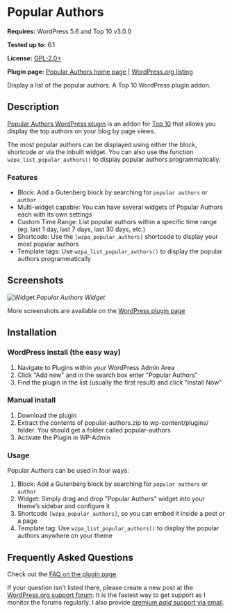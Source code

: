 # Popular Authors

__Requires:__ WordPress 5.6 and Top 10 v3.0.0

__Tested up to:__ 6.1

__License:__ [GPL-2.0+](http://www.gnu.org/licenses/gpl-2.0.html)

__Plugin page:__ [Popular Authors home page](https://webberzone.com/downloads/popular-authors/) | [WordPress.org listing](https://wordpress.org/plugins/popular-authors/)

Display a list of the popular authors. A Top 10 WordPress plugin addon.

## Description

[Popular Authors WordPress plugin](https://webberzone.com/downloads/popular-authors/) is an addon for [Top 10](https://webberzone.com/plugins/top-10/) that allows you display the top authors on your blog by page views.

The most popular authors can be displayed using either the block, shortcode or via the inbuilt widget. You can also use the function `wzpa_list_popular_authors()` to display popular authors programmatically.

### Features

* Block: Add a Gutenberg block by searching for `popular authors` or `author`
* Multi-widget capable: You can have several widgets of Popular Authors each with its own settings
* Custom Time Range: List popular authors within a specific time range (eg. last 1 day, last 7 days, last 30 days, etc.)
* Shortcode: Use the `[wzpa_popular_authors]` shortcode to display your most popular authors
* Template tags: Use `wzpa_list_popular_authors()` to display the popular authors programmatically

## Screenshots

![Widget](https://raw.github.com/WebberZone/popular-authors/master/wporg-assets/screenshot-1.png)
*Popular Authors Widget*

More screenshots are available on the [WordPress plugin page](https://wordpress.org/plugins/popular-authors/screenshots/)

## Installation

### WordPress install (the easy way)

1. Navigate to Plugins within your WordPress Admin Area
2. Click "Add new" and in the search box enter "Popular Authors"
3. Find the plugin in the list (usually the first result) and click "Install Now"

### Manual install

1. Download the plugin
2. Extract the contents of popular-authors.zip to wp-content/plugins/ folder. You should get a folder called popular-authors
3. Activate the Plugin in WP-Admin

### Usage

Popular Authors can be used in four ways:

1. Block: Add a Gutenberg block by searching for `popular authors` or `author`
2. Widget: Simply drag and drop "Popular Authors" widget into your theme’s sidebar and configure it
3. Shortcode `[wzpa_popular_authors]`, so you can embed it inside a post or a page
4. Template tag: Use `wzpa_list_popular_authors()` to display the popular authors anywhere on your theme

## Frequently Asked Questions

Check out the [FAQ on the plugin page](https://wordpress.org/plugins/popular-authors/#faq).

If your question isn't listed there, please create a new post at the [WordPress.org support forum](https://wordpress.org/support/plugin/popular-authors). It is the fastest way to get support as I monitor the forums regularly. I also provide [premium *paid* support via email](https://webberzone.com/support/).
